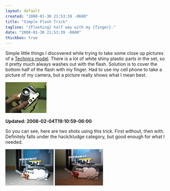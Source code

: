 ```yaml
---
layout: default
created: "2008-01-30 21:53:39 -0600"
title: "Simple Flash Trick"
tagline: "{Flashing} half way with my {finger}."
date: "2008-01-30 21:53:39 -0600"
thickbox: true
---
```




Simple little things I discovered while trying to take some close up pictures of a [Technics model][NXT].  There is a lot of white shiny plastic parts in the set, so it pretty much always washes out with the flash.  Solution is to cover the bottom half of the flash with my finger.  Had to use my cell phone to take a picture of my camera, but a picture really shows what I mean best.

<a href="/images/fingerOverFlash.jpg" class="thickbox" rel="simpleflashtrick"><img src="/images/fingerOverFlash_tn.jpg"/></a>

**Updated: 2008-02-04T19:10:59-06:00** 

So you can see, here are two shots using this trick. First without, then with.  Definitely falls under the hack/kludge category, but good enough for what I needed.


<a href="/images/FullFlash.jpg" class="thickbox" rel="simpleflashtrick"><img src="/images/FullFlash_tn.jpg"/></a>
<a href="/images/HalfFlash.jpg" class="thickbox" rel="simpleflashtrick"><img src="/images/HalfFlash_tn.jpg"/></a>



[NXT]: http://mindstorms.lego.com/


